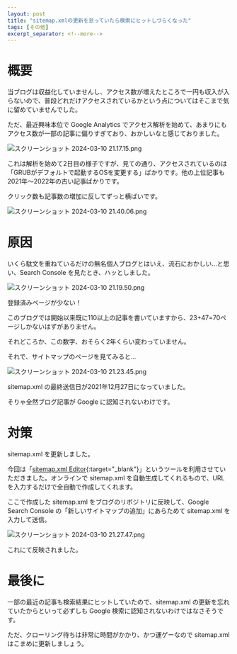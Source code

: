 ```yaml
---
layout: post
title: "sitemap.xmlの更新を怠っていたら検索にヒットしづらくなった"
tags: [その他]
excerpt_separator: <!--more-->
---
```


# 概要

当ブログは収益化していませんし、アクセス数が増えたところで一円も収入が入らないので、普段どれだけアクセスされているかという点についてはそこまで気に留めていませんでした。

ただ、最近興味本位で Google Analytics でアクセス解析を始めて、あまりにもアクセス数が一部の記事に偏りすぎており、おかしいなと感じておりました。

![スクリーンショット 2024-03-10 21.17.15.png](../../../assets/img/post/2024-03-10/スクリーンショット%202024-03-10%2021.17.15.webp)

これは解析を始めて2日目の様子ですが、見ての通り、アクセスされているのは「GRUBがデフォルトで起動するOSを変更する」ばかりです。他の上位記事も2021年〜2022年の古い記事ばかりです。

クリック数も記事数の増加に反してずっと横ばいです。

![スクリーンショット 2024-03-10 21.40.06.png](../../../assets/img/post/2024-03-10/スクリーンショット%202024-03-10%2021.40.06.webp)

<!--more-->

# 原因

いくら駄文を重ねているだけの無名個人ブログとはいえ、流石におかしい…と思い、Search Console を見たとき、ハッとしました。

![スクリーンショット 2024-03-10 21.19.50.png](../../../assets/img/post/2024-03-10/スクリーンショット%202024-03-10%2021.19.50.webp)

登録済みページが少ない！

このブログでは開始以来既に110以上の記事を書いていますから、23+47=70ページしかないはずがありません。

それどころか、この数字、おそらく2年くらい変わっていません。

それで、サイトマップのページを見てみると…

![スクリーンショット 2024-03-10 21.23.45.png](../../../assets/img/post/2024-03-10/スクリーンショット%202024-03-10%2021.23.45.webp)

sitemap.xml の最終送信日が2021年12月27日になっていました。

そりゃ全然ブログ記事が Google に認知されないわけです。

# 対策

sitemap.xml を更新しました。

今回は「[sitemap.xml Editor](http://www.sitemapxml.jp/){:target="_blank"}」というツールを利用させていただきました。オンラインで sitemap.xml を自動生成してくれるもので、URL を入力するだけで全自動で作成してくれます。

ここで作成した sitemap.xml をブログのリポジトリに反映して、Google Search Console の「新しいサイトマップの追加」にあらためて sitemap.xml を入力して送信。

![スクリーンショット 2024-03-10 21.27.47.png](../../../assets/img/post/2024-03-10/スクリーンショット%202024-03-10%2021.27.47.webp)

これにて反映されました。

# 最後に

一部の最近の記事も検索結果にヒットしていたので、sitemap.xml の更新を忘れていたからといって必ずしも Google 検索に認知されないわけではなさそうです。

ただ、クローリング待ちは非常に時間がかかり、かつ運ゲーなので sitemap.xml はこまめに更新しましょう。
